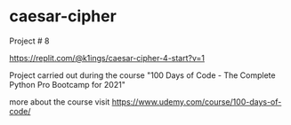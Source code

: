 # caesar-cipher
Project # 8

https://replit.com/@k1ings/caesar-cipher-4-start?v=1

Project carried out during the course "100 Days of Code - The Complete Python Pro Bootcamp for 2021"

more about the course visit https://www.udemy.com/course/100-days-of-code/
